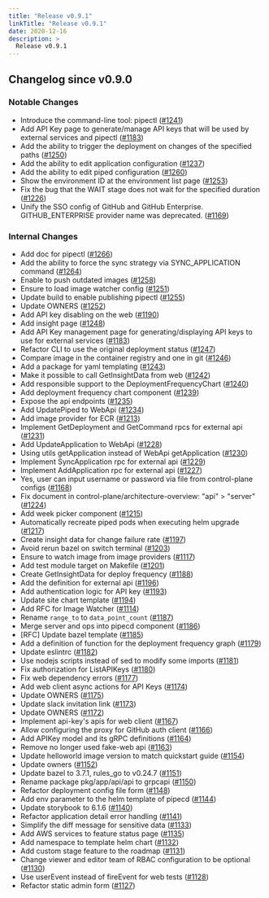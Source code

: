 ```yaml
---
title: "Release v0.9.1"
linkTitle: "Release v0.9.1"
date: 2020-12-16
description: >
  Release v0.9.1
---
```


## Changelog since v0.9.0

### Notable Changes

* Introduce the command-line tool: pipectl ([#1241](https://github.com/pipe-cd/pipecd/pull/1241))
* Add API Key page to generate/manage API keys that will be used by external services and pipectl ([#1183](https://github.com/pipe-cd/pipecd/pull/1183))
* Add the ability to trigger the deployment on changes of the specified paths ([#1250](https://github.com/pipe-cd/pipecd/pull/1250))
* Add the ability to edit application configuration ([#1237](https://github.com/pipe-cd/pipecd/pull/1237))
* Add the ability to edit piped configuration ([#1260](https://github.com/pipe-cd/pipecd/pull/1260))
* Show the environment ID at the environment list page ([#1253](https://github.com/pipe-cd/pipecd/pull/1253))
* Fix the bug that the WAIT stage does not wait for the specified duration ([#1226](https://github.com/pipe-cd/pipecd/pull/1226))
* Unify the SSO config of GitHub and GitHub Enterprise. GITHUB_ENTERPRISE provider name was deprecated. ([#1169](https://github.com/pipe-cd/pipecd/pull/1169))

### Internal Changes

* Add doc for pipectl ([#1266](https://github.com/pipe-cd/pipecd/pull/1266))
* Add the ability to force the sync strategy via SYNC_APPLICATION command ([#1264](https://github.com/pipe-cd/pipecd/pull/1264))
* Enable to push outdated images ([#1258](https://github.com/pipe-cd/pipecd/pull/1258))
* Ensure to load image watcher config ([#1251](https://github.com/pipe-cd/pipecd/pull/1251))
* Update build to enable publishing pipectl ([#1255](https://github.com/pipe-cd/pipecd/pull/1255))
* Update OWNERS ([#1252](https://github.com/pipe-cd/pipecd/pull/1252))
* Add API key disabling on the web ([#1190](https://github.com/pipe-cd/pipecd/pull/1190))
* Add insight page ([#1248](https://github.com/pipe-cd/pipecd/pull/1248))
* Add API Key management page for generating/displaying API keys to use for external services ([#1183](https://github.com/pipe-cd/pipecd/pull/1183))
* Refactor CLI to use the original deployment status ([#1247](https://github.com/pipe-cd/pipecd/pull/1247))
* Compare image in the container registry and one in git ([#1246](https://github.com/pipe-cd/pipecd/pull/1246))
* Add a package for yaml templating ([#1243](https://github.com/pipe-cd/pipecd/pull/1243))
* Make it possible to call GetInsightData from web ([#1242](https://github.com/pipe-cd/pipecd/pull/1242))
* Add responsible support to the DeploymentFrequencyChart ([#1240](https://github.com/pipe-cd/pipecd/pull/1240))
* Add deployment frequency chart component ([#1239](https://github.com/pipe-cd/pipecd/pull/1239))
* Expose the api endpoints ([#1235](https://github.com/pipe-cd/pipecd/pull/1235))
* Add UpdatePiped to WebApi ([#1234](https://github.com/pipe-cd/pipecd/pull/1234))
* Add image provider for ECR ([#1213](https://github.com/pipe-cd/pipecd/pull/1213))
* Implement GetDeployment and GetCommand rpcs for external api ([#1231](https://github.com/pipe-cd/pipecd/pull/1231))
* Add UpdateApplication to WebApi ([#1228](https://github.com/pipe-cd/pipecd/pull/1228))
* Using utils getApplication instead of WebApi getApplication ([#1230](https://github.com/pipe-cd/pipecd/pull/1230))
* Implement SyncApplication rpc for external api ([#1229](https://github.com/pipe-cd/pipecd/pull/1229))
* Implement AddApplication rpc for external api ([#1227](https://github.com/pipe-cd/pipecd/pull/1227))
* Yes, user can input username or password via file from control-plane configs ([#1168](https://github.com/pipe-cd/pipecd/pull/1168))
* Fix document in control-plane/architecture-overview: "api" > "server" ([#1224](https://github.com/pipe-cd/pipecd/pull/1224))
* Add week picker component ([#1215](https://github.com/pipe-cd/pipecd/pull/1215))
* Automatically recreate piped pods when executing helm upgrade ([#1217](https://github.com/pipe-cd/pipecd/pull/1217))
* Create insight data for change failure rate ([#1197](https://github.com/pipe-cd/pipecd/pull/1197))
* Avoid rerun bazel on switch terminal ([#1203](https://github.com/pipe-cd/pipecd/pull/1203))
* Ensure to watch image from image providers ([#1117](https://github.com/pipe-cd/pipecd/pull/1117))
* Add test module target on Makefile ([#1201](https://github.com/pipe-cd/pipecd/pull/1201))
* Create GetInsightData for deploy frequency ([#1188](https://github.com/pipe-cd/pipecd/pull/1188))
* Add the definition for external api ([#1196](https://github.com/pipe-cd/pipecd/pull/1196))
* Add authentication logic for API key ([#1193](https://github.com/pipe-cd/pipecd/pull/1193))
* Update site chart template ([#1194](https://github.com/pipe-cd/pipecd/pull/1194))
* Add RFC for Image Watcher ([#1114](https://github.com/pipe-cd/pipecd/pull/1114))
* Rename `range_to` to `data_point_count` ([#1187](https://github.com/pipe-cd/pipecd/pull/1187))
* Merge server and ops into pipecd component ([#1186](https://github.com/pipe-cd/pipecd/pull/1186))
* [RFC] Update bazel template ([#1185](https://github.com/pipe-cd/pipecd/pull/1185))
* Add a definition of function for the deployment frequency graph ([#1179](https://github.com/pipe-cd/pipecd/pull/1179))
* Update eslintrc ([#1182](https://github.com/pipe-cd/pipecd/pull/1182))
* Use nodejs scripts instead of sed to modify some imports ([#1181](https://github.com/pipe-cd/pipecd/pull/1181))
* Fix authorization for ListAPIKeys ([#1180](https://github.com/pipe-cd/pipecd/pull/1180))
* Fix web dependency errors ([#1177](https://github.com/pipe-cd/pipecd/pull/1177))
* Add web client async actions for API Keys ([#1174](https://github.com/pipe-cd/pipecd/pull/1174))
* Update OWNERS ([#1175](https://github.com/pipe-cd/pipecd/pull/1175))
* Update slack invitation link ([#1173](https://github.com/pipe-cd/pipecd/pull/1173))
* Update OWNERS ([#1172](https://github.com/pipe-cd/pipecd/pull/1172))
* Implement api-key's apis for web client ([#1167](https://github.com/pipe-cd/pipecd/pull/1167))
* Allow configuring the proxy for GitHub auth client ([#1166](https://github.com/pipe-cd/pipecd/pull/1166))
* Add APIKey model and its gRPC definitions ([#1164](https://github.com/pipe-cd/pipecd/pull/1164))
* Remove no longer used fake-web api ([#1163](https://github.com/pipe-cd/pipecd/pull/1163))
* Update helloworld image version to match quickstart guide ([#1154](https://github.com/pipe-cd/pipecd/pull/1154))
* Update owners ([#1152](https://github.com/pipe-cd/pipecd/pull/1152))
* Update bazel to 3.7.1, rules_go to v0.24.7 ([#1151](https://github.com/pipe-cd/pipecd/pull/1151))
* Rename package pkg/app/api/api to grpcapi ([#1150](https://github.com/pipe-cd/pipecd/pull/1150))
* Refactor deployment config file form ([#1148](https://github.com/pipe-cd/pipecd/pull/1148))
* Add env parameter to the helm template of pipecd ([#1144](https://github.com/pipe-cd/pipecd/pull/1144))
* Update storybook to 6.1.6 ([#1140](https://github.com/pipe-cd/pipecd/pull/1140))
* Refactor application detail error handling ([#1141](https://github.com/pipe-cd/pipecd/pull/1141))
* Simplify the diff message for sensitive data ([#1133](https://github.com/pipe-cd/pipecd/pull/1133))
* Add AWS services to feature status page ([#1135](https://github.com/pipe-cd/pipecd/pull/1135))
* Add namespace to template helm chart ([#1132](https://github.com/pipe-cd/pipecd/pull/1132))
* Add custom stage feature to the roadmap ([#1131](https://github.com/pipe-cd/pipecd/pull/1131))
* Change viewer and editor team of RBAC configuration to be optional ([#1130](https://github.com/pipe-cd/pipecd/pull/1130))
* Use userEvent instead of fireEvent for web tests ([#1128](https://github.com/pipe-cd/pipecd/pull/1128))
* Refactor static admin form ([#1127](https://github.com/pipe-cd/pipecd/pull/1127))
